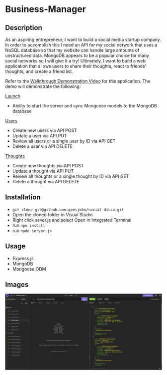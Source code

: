 # Business-Manager

## Description
As an aspiring entrepreneur, I want to build a social media startup company. In order to accomplish this I need an API for my social network that uses a NoSQL database so that my website can handle large amounts of unstructured data. MongoDB appears to be a popular choice for many social networks so I will give it a try! Ultimately, I want to build a web application that allows users to share their thoughts, react to friends' thoughts, and create a friend list.

Refer to the [Walkthrough Demonstration Video](https://github.com/gemsjohn/social-disco/blob/main/assets/social-disco-demo_01MAY2022.mp4) for this application. The demo will demonstrate the following:

<u>Launch</u>

- Ability to start the server and sync Mongoose models to the MongoDB database

<u>Users</u>

- Create new users via API POST
- Update a user via API PUT
- Review all users or a single user by ID via API GET
- Delete a user via API DELETE

<u>Thoughts</u>

- Create new thoughts via API POST
- Update a thought via API PUT
- Review all thoughts or a single thought by ID via API GET
- Delete a thought via API DELETE

## Installation
- `git clone git@github.com:gemsjohn/social-disco.git`
- Open the cloned folder in Visual Studio
- Right click sever.js and select Open in Integrated Terminal
- run `npm install`
- run `node server.js`

## Usage
- Express.js
- MongoDB
- Mongoose ODM

## Images
![Example Image](https://github.com/gemsjohn/social-disco/blob/main/assets/social-disco-insomnia.png)
